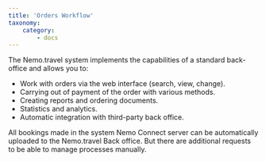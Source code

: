 ```yaml
---
title: 'Orders Workflow'
taxonomy:
    category:
        - docs
---
```


The Nemo.travel system implements the capabilities of a standard back-office and allows you to:

- Work with orders via the web interface (search, view, change).
- Carrying out of payment of the order with various methods.
- Creating reports and ordering documents.
- Statistics and analytics.
- Automatic integration with third-party back office.

All bookings made in the system Nemo Connect server can be automatically uploaded to the Nemo.travel Back office. But there are additional requests to be able to manage processes manually.